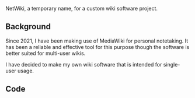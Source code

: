 NetWiki, a temporary name, for a custom wiki software project. 

## Background
Since 2021, I have been making use of MediaWiki for personal notetaking. It has been a reliable and effective tool for this purpose though the software is better suited for multi-user wikis. 

I have decided to make my own wiki software that is intended for single-user usage. 

## Code


